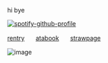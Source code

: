 hi bye

[![spotify-github-profile](https://spotify-github-profile.kittinanx.com/api/view?uid=31ccuakfop2nbrlfgknd5fracn3i&cover_image=true&theme=natemoo-re&show_offline=false&background_color=121212&interchange=true&bar_color=fbfbfb&bar_color_cover=false)](https://github.com/kittinan/spotify-github-profile)

[rentry](https://rentry.co/billybong)ㅤㅤ[atabook](https://bombtrack.atabook.org/)ㅤㅤ[strawpage](https://practicalproblems.straw.page/)


![image](https://github.com/user-attachments/assets/39a35ca3-48aa-4232-bb14-1a89711af550)

